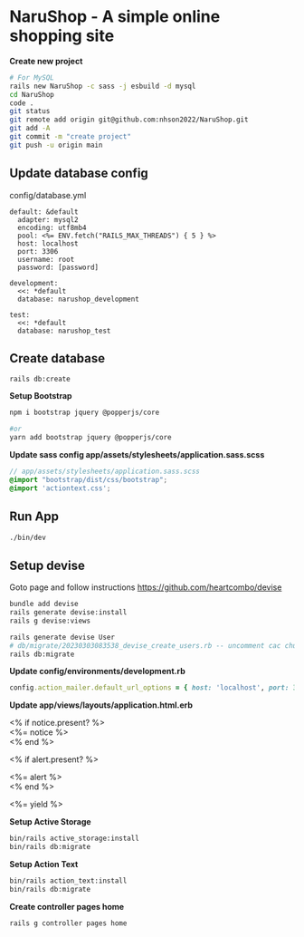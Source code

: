 # NaruShop - A simple online shopping site

**Create new project**
```bash
# For MySQL
rails new NaruShop -c sass -j esbuild -d mysql
cd NaruShop
code .
git status
git remote add origin git@github.com:nhson2022/NaruShop.git
git add -A
git commit -m "create project"
git push -u origin main
```

## Update database config
config/database.yml
```
default: &default
  adapter: mysql2
  encoding: utf8mb4
  pool: <%= ENV.fetch("RAILS_MAX_THREADS") { 5 } %>
  host: localhost
  port: 3306
  username: root
  password: [password]
 
development:
  <<: *default
  database: narushop_development

test:
  <<: *default
  database: narushop_test

```

## Create database
```
rails db:create
```

**Setup Bootstrap**
```bash
npm i bootstrap jquery @popperjs/core

#or
yarn add bootstrap jquery @popperjs/core
```

**Update sass config app/assets/stylesheets/application.sass.scss**
```scss
// app/assets/stylesheets/application.sass.scss
@import "bootstrap/dist/css/bootstrap";
@import 'actiontext.css';
```

## Run App
```bash
./bin/dev
```

## Setup devise

Goto page and follow instructions https://github.com/heartcombo/devise

```bash
bundle add devise
rails generate devise:install
rails g devise:views

rails generate devise User
# db/migrate/20230303083538_devise_create_users.rb -- uncomment cac chuc nang
rails db:migrate

```

**Update config/environments/development.rb**
```rb
config.action_mailer.default_url_options = { host: 'localhost', port: 3000 }
```

**Update app/views/layouts/application.html.erb**

<div class="container">
  <% if notice.present? %>
    <div class="alert alert-primary mt-4" role="alert">
      <%= notice %>
    </div>
  <% end %>

  <% if alert.present? %>
    <div class="alert alert-danger mt-4" role="alert">
      <%= alert %>
    </div>
  <% end %>

  <%= yield %>
</div>

**Setup Active Storage**
```bash
bin/rails active_storage:install
bin/rails db:migrate
```

**Setup Action Text**
```bash
bin/rails action_text:install
bin/rails db:migrate
```

**Create controller pages home**
```bash
rails g controller pages home
```

